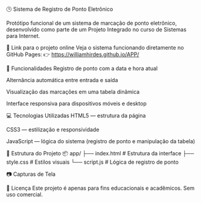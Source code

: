 🕒 Sistema de Registro de Ponto Eletrônico

Protótipo funcional de um sistema de marcação de ponto eletrônico, desenvolvido como parte de um Projeto Integrado no curso de Sistemas para Internet.

🔗 Link para o projeto online
Veja o sistema funcionando diretamente no GitHub Pages:
👉 https://williamhirdes.github.io/APP/

📌 Funcionalidades
Registro de ponto com a data e hora atual

Alternância automática entre entrada e saída

Visualização das marcações em uma tabela dinâmica

Interface responsiva para dispositivos móveis e desktop

💻 Tecnologias Utilizadas
HTML5 — estrutura da página

CSS3 — estilização e responsividade

JavaScript — lógica do sistema (registro de ponto e manipulação da tabela)

📁 Estrutura do Projeto
📦 app/
├── index.html        # Estrutura da interface
├── style.css         # Estilos visuais
└── script.js         # Lógica de registro de ponto

📷 Capturas de Tela


📄 Licença
Este projeto é apenas para fins educacionais e acadêmicos. Sem uso comercial.
